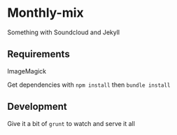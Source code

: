 # Monthly-mix
Something with Soundcloud and Jekyll

## Requirements
ImageMagick

Get dependencies with `npm install` then `bundle install`

## Development
Give it a bit of `grunt` to watch and serve it all
